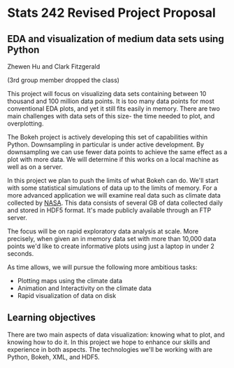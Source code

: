 # Stats 242 Revised Project Proposal

## EDA and visualization of medium data sets using Python

Zhewen Hu and Clark Fitzgerald

(3rd group member dropped the class)

This project will focus on visualizing data sets containing between 10 thousand and 100 million
data points. It is too many data points for most conventional EDA plots, and yet it
still fits easily in memory. 
There are two main challenges with data
sets of this size- the time needed to plot, and overplotting.

The Bokeh project is actively developing this set of capabilities within
Python. Downsampling in particular is under active development.
By downsampling we can use fewer data points to achieve the same effect as a
plot with more data. We will determine if this works on a local machine as
well as on a server.

In this project we plan to push the limits of what Bokeh can do.
We'll start with some statistical simulations of data up to the limits of
memory.
For a more advanced application we will examine real data such as climate data collected by 
[NASA](http://disc.sci.gsfc.nasa.gov/daac-bin/DataHoldingsPDISC.pl?LOOKUPID_List=GPM_1AGMI). 
This data consists of several GB of data collected daily and stored in HDF5
format. It's made publicly available through an FTP server.

The focus will be on rapid exploratory data analysis at scale.
More precisely, when given an in memory data set with more than 10,000 data points
we'd like to create informative plots using just a laptop in under 2
seconds.

As time allows, we will pursue the following more ambitious tasks:

- Plotting maps using the climate data
- Animation and Interactivity on the climate data
- Rapid visualization of data on disk

## Learning objectives

There are two main aspects of data visualization: knowing what to plot, and
knowing how to do it. In this project we hope to enhance our skills and
experience in both aspects. The technologies we'll be working with are
Python, Bokeh, XML, and HDF5.
